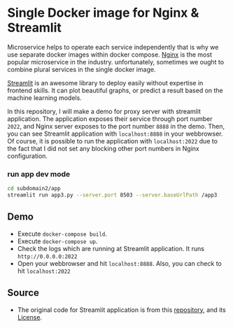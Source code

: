 # Single Docker image for Nginx & Streamlit
Microservice helps to operate each service independently that is why we use separate docker images within docker compose. [Nginx](https://www.nginx.com/) is the most popular microservice in the industry. unfortunately, sometimes we ought to combine plural services in the single docker image.

[Streamlit](https://streamlit.io/) is an awesome library to deploy easily without expertise in frontend skills. It can plot beautiful graphs, or predict a result based on the machine learning models.

In this repository, I will make a demo for proxy server with streamlit application. The application exposes their service through port number `2022`, and Nginx server exposes to the port number `8888` in the demo. Then, you can see Streamlit application with `localhost:8888` in your webbrowser. Of course, it is possible to run the application with `localhost:2022` due to the fact that I did not set any blocking other port numbers in Nginx configuration.

### run app dev mode
```bash
cd subdomain2/app
streamlit run app3.py --server.port 8503 --server.baseUrlPath /app3
```

## Demo
- Execute `docker-compose build`.
- Execute `docker-compose up`.
- Check the logs which are running at Streamlit application. It runs `http://0.0.0.0:2022`
- Open your webbrowser and hit `localhost:8888`. Also, you can check to hit `localhost:2022`

## Source
- The original code for Streamlit application is from this [repository](https://github.com/streamlit/release-demos), and its [License](https://github.com/streamlit/release-demos/blob/master/LICENSE).
